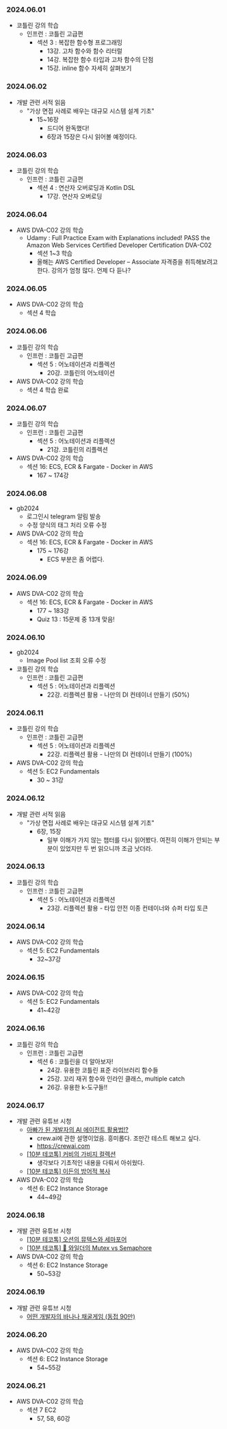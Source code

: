 ### 2024.06.01
- 코틀린 강의 학습
  - 인프런 : 코틀린 고급편
    - 섹션 3 : 복잡한 함수형 프로그래밍
      - 13강. 고차 함수와 함수 리터럴
      - 14강. 복잡한 함수 타입과 고차 함수의 단점
      - 15강. inline 함수 자세히 살펴보기

### 2024.06.02
- 개발 관련 서적 읽음
  - "가상 면접 사례로 배우는 대규모 시스템 설계 기초"
    - 15~16장
      - 드디어 완독했다!
      - 6장과 15장은 다시 읽어볼 예정이다.

### 2024.06.03
- 코틀린 강의 학습
  - 인프런 : 코틀린 고급편
    - 섹션 4 : 연산자 오버로딩과 Kotlin DSL
      - 17강. 연산자 오버로딩

### 2024.06.04
- AWS DVA-C02 강의 학습
  - Udamy : Full Practice Exam with Explanations included! PASS the Amazon Web Services Certified Developer Certification DVA-C02
    - 섹션 1~3 학습
    - 올해는 AWS Certified Developer – Associate 자격증을 취득해보려고 한다. 강의가 엄청 많다. 언제 다 듣나?

### 2024.06.05
- AWS DVA-C02 강의 학습
  - 섹션 4 학습

### 2024.06.06
- 코틀린 강의 학습
  - 인프런 : 코틀린 고급편
    - 섹션 5 : 어노테이션과 리플렉션
      - 20강. 코틀린의 어노테이션
- AWS DVA-C02 강의 학습
  - 섹션 4 학습 완료

### 2024.06.07
- 코틀린 강의 학습
  - 인프런 : 코틀린 고급편
    - 섹션 5 : 어노테이션과 리플렉션
      - 21강. 코틀린의 리플렉션
- AWS DVA-C02 강의 학습
  - 섹션 16: ECS, ECR & Fargate - Docker in AWS
    - 167 ~ 174강

### 2024.06.08
- gb2024
  - 로그인시 telegram 알림 발송
  - 수정 양식의 태그 처리 오류 수정
- AWS DVA-C02 강의 학습
  - 섹션 16: ECS, ECR & Fargate - Docker in AWS
    - 175 ~ 176강
      - ECS 부분은 좀 어렵다.

### 2024.06.09
- AWS DVA-C02 강의 학습
  - 섹션 16: ECS, ECR & Fargate - Docker in AWS
    - 177 ~ 183강
    - Quiz 13 : 15문제 중 13개 맞음!

### 2024.06.10
- gb2024
  - Image Pool list 조회 오류 수정
- 코틀린 강의 학습
  - 인프런 : 코틀린 고급편
    - 섹션 5 : 어노테이션과 리플렉션
      - 22강. 리플렉션 활용 - 나만의 DI 컨테이너 만들기 (50%)

### 2024.06.11
- 코틀린 강의 학습
  - 인프런 : 코틀린 고급편
    - 섹션 5 : 어노테이션과 리플렉션
      - 22강. 리플렉션 활용 - 나만의 DI 컨테이너 만들기 (100%)
- AWS DVA-C02 강의 학습
  - 섹션 5: EC2 Fundamentals
    - 30 ~ 31강

### 2024.06.12
- 개발 관련 서적 읽음
  - "가상 면접 사례로 배우는 대규모 시스템 설계 기초"
    - 6장, 15장
      - 일부 이해가 가지 않는 챕터를 다시 읽어봤다. 여전히 이해가 안되는 부분이 있었지만 두 번 읽으니까 조금 낫더라.

### 2024.06.13
- 코틀린 강의 학습
  - 인프런 : 코틀린 고급편
    - 섹션 5 : 어노테이션과 리플렉션
      - 23강. 리플렉션 활용 - 타입 안전 이종 컨테이너와 슈퍼 타입 토큰

### 2024.06.14
- AWS DVA-C02 강의 학습
  - 섹션 5: EC2 Fundamentals
    - 32~37강

### 2024.06.15
- AWS DVA-C02 강의 학습
  - 섹션 5: EC2 Fundamentals
    - 41~42강

### 2024.06.16
- 코틀린 강의 학습
  - 인프런 : 코틀린 고급편
    - 섹션 6 : 코틀린을 더 알아보자!
      - 24강. 유용한 코틀린 표준 라이브러리 함수들
      - 25강. 꼬리 재귀 함수와 인라인 클래스, multiple catch
      - 26강. 유용한 k-도구들!!

### 2024.06.17
- 개발 관련 유튜브 시청
  - [아빠가 된 개발자의 AI 에이전트 활용법!?](https://youtu.be/-59bKxwir5Q?si=q9xeeAUVUics3UqW)
    - crew.ai에 관한 설명이었음. 흥미롭다. 조만간 테스트 해보고 싶다.
    - https://crewai.com
  - [[10분 테코톡] 커비의 가비지 컬렉션](https://youtu.be/UJDXXmuMldM?si=Cpk-ZBCAzT4_rutN)
    - 생각보다 기초적인 내용을 다뤄서 아쉬웠다.
  - [[10분 테코톡] 이든의 방어적 복사](https://youtu.be/VsYw2GWgZV0?si=Sj6G_SHGOpsHvt15)
- AWS DVA-C02 강의 학습
  - 섹션 6: EC2 Instance Storage
    - 44~49강

### 2024.06.18
- 개발 관련 유튜브 시청
  - [[10분 테코톡] 오션의 뮤텍스와 세마포어](https://youtu.be/NL9JQh5bbZ8?si=7feG2Esj8pN9SRme)
  - [[10분 테코톡] 🎲 와일더의 Mutex vs Semaphore](https://youtu.be/oazGbhBCOfU?si=tYJCx3cyMxpf-kA8)
- AWS DVA-C02 강의 학습
  - 섹션 6: EC2 Instance Storage
    - 50~53강

### 2024.06.19
- 개발 관련 유튜브 시청
  - [어떤 개발자의 바나나 채굴게임 (동접 90만)](https://youtu.be/7ht7i7Q_smk?si=wxzOwr14TSfY5-P7)

### 2024.06.20
- AWS DVA-C02 강의 학습
  - 섹션 6: EC2 Instance Storage
    - 54~55강

### 2024.06.21
- AWS DVA-C02 강의 학습
  - 섹션 7 EC2
    - 57, 58, 60강
